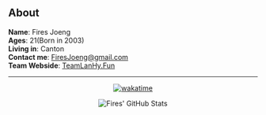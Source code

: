 ## About

**Name**: Fires Joeng  
**Ages**: 21(Born in 2003)  
**Living in**: Canton  
**Contact me**: FiresJoeng@gmail.com  
**Team Webside**: [TeamLanHy.Fun](http://TeamLanHy.Fun)  

---

<div align="center">

[![wakatime](https://wakatime.com/badge/user/55f19e0b-1919-4212-a045-db07aa73f727.svg)](https://wakatime.com/@FiresJoeng)

![Fires' GitHub Stats](https://github-readme-stats-git-master-fires-projects-94a8f1a6.vercel.app/api?username=FiresJoeng&include_all_commits=true&bg_color=30,e96443,904e95&title_color=fff&text_color=fff)

</div>
